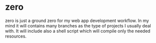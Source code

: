 # zero

zero is just a ground zero for my web app development workflow. In my mind it will contains many branches as the type of projects I usually deal with. It will include also a shell script which will compile only the needed resources.

